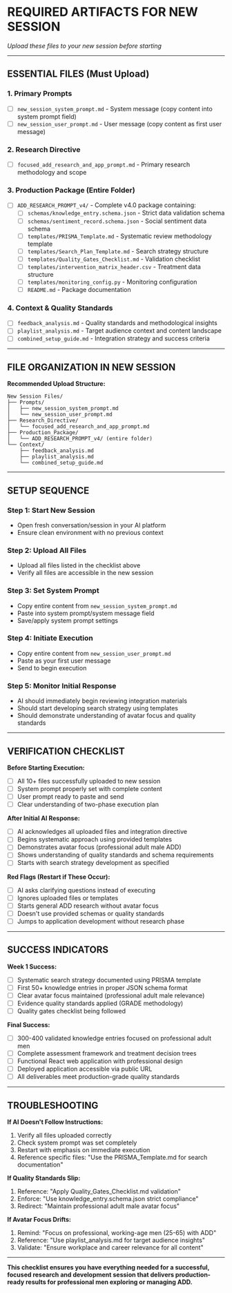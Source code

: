 # **REQUIRED ARTIFACTS FOR NEW SESSION**
*Upload these files to your new session before starting*

---

## **ESSENTIAL FILES (Must Upload)**

### **1. Primary Prompts**
- [ ] `new_session_system_prompt.md` - System message (copy content into system prompt field)
- [ ] `new_session_user_prompt.md` - User message (copy content as first user message)

### **2. Research Directive**
- [ ] `focused_add_research_and_app_prompt.md` - Primary research methodology and scope

### **3. Production Package (Entire Folder)**
- [ ] `ADD_RESEARCH_PROMPT_v4/` - Complete v4.0 package containing:
  - [ ] `schemas/knowledge_entry.schema.json` - Strict data validation schema
  - [ ] `schemas/sentiment_record.schema.json` - Social sentiment data schema
  - [ ] `templates/PRISMA_Template.md` - Systematic review methodology template
  - [ ] `templates/Search_Plan_Template.md` - Search strategy structure
  - [ ] `templates/Quality_Gates_Checklist.md` - Validation checklist
  - [ ] `templates/intervention_matrix_header.csv` - Treatment data structure
  - [ ] `templates/monitoring_config.py` - Monitoring configuration
  - [ ] `README.md` - Package documentation

### **4. Context & Quality Standards**
- [ ] `feedback_analysis.md` - Quality standards and methodological insights
- [ ] `playlist_analysis.md` - Target audience context and content landscape
- [ ] `combined_setup_guide.md` - Integration strategy and success criteria

---

## **FILE ORGANIZATION IN NEW SESSION**

**Recommended Upload Structure:**
```
New Session Files/
├── Prompts/
│   ├── new_session_system_prompt.md
│   └── new_session_user_prompt.md
├── Research_Directive/
│   └── focused_add_research_and_app_prompt.md
├── Production_Package/
│   └── ADD_RESEARCH_PROMPT_v4/ (entire folder)
└── Context/
    ├── feedback_analysis.md
    ├── playlist_analysis.md
    └── combined_setup_guide.md
```

---

## **SETUP SEQUENCE**

### **Step 1: Start New Session**
- Open fresh conversation/session in your AI platform
- Ensure clean environment with no previous context

### **Step 2: Upload All Files**
- Upload all files listed in the checklist above
- Verify all files are accessible in the new session

### **Step 3: Set System Prompt**
- Copy entire content from `new_session_system_prompt.md`
- Paste into system prompt/system message field
- Save/apply system prompt settings

### **Step 4: Initiate Execution**
- Copy entire content from `new_session_user_prompt.md`
- Paste as your first user message
- Send to begin execution

### **Step 5: Monitor Initial Response**
- AI should immediately begin reviewing integration materials
- Should start developing search strategy using templates
- Should demonstrate understanding of avatar focus and quality standards

---

## **VERIFICATION CHECKLIST**

**Before Starting Execution:**
- [ ] All 10+ files successfully uploaded to new session
- [ ] System prompt properly set with complete content
- [ ] User prompt ready to paste and send
- [ ] Clear understanding of two-phase execution plan

**After Initial AI Response:**
- [ ] AI acknowledges all uploaded files and integration directive
- [ ] Begins systematic approach using provided templates
- [ ] Demonstrates avatar focus (professional adult male ADD)
- [ ] Shows understanding of quality standards and schema requirements
- [ ] Starts with search strategy development as specified

**Red Flags (Restart if These Occur):**
- [ ] AI asks clarifying questions instead of executing
- [ ] Ignores uploaded files or templates
- [ ] Starts general ADD research without avatar focus
- [ ] Doesn't use provided schemas or quality standards
- [ ] Jumps to application development without research phase

---

## **SUCCESS INDICATORS**

**Week 1 Success:**
- [ ] Systematic search strategy documented using PRISMA template
- [ ] First 50+ knowledge entries in proper JSON schema format
- [ ] Clear avatar focus maintained (professional adult male relevance)
- [ ] Evidence quality standards applied (GRADE methodology)
- [ ] Quality gates checklist being followed

**Final Success:**
- [ ] 300-400 validated knowledge entries focused on professional adult men
- [ ] Complete assessment framework and treatment decision trees
- [ ] Functional React web application with professional design
- [ ] Deployed application accessible via public URL
- [ ] All deliverables meet production-grade quality standards

---

## **TROUBLESHOOTING**

**If AI Doesn't Follow Instructions:**
1. Verify all files uploaded correctly
2. Check system prompt was set completely
3. Restart with emphasis on immediate execution
4. Reference specific files: "Use the PRISMA_Template.md for search documentation"

**If Quality Standards Slip:**
1. Reference: "Apply Quality_Gates_Checklist.md validation"
2. Enforce: "Use knowledge_entry.schema.json strict compliance"
3. Redirect: "Maintain professional adult male avatar focus"

**If Avatar Focus Drifts:**
1. Remind: "Focus on professional, working-age men (25-65) with ADD"
2. Reference: "Use playlist_analysis.md for target audience insights"
3. Validate: "Ensure workplace and career relevance for all content"

---

**This checklist ensures you have everything needed for a successful, focused research and development session that delivers production-ready results for professional men exploring or managing ADD.**

